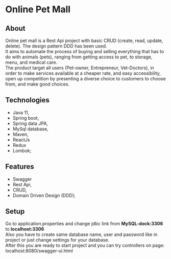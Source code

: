 # Online Pet Mall
## About
Online pet mall is a Rest Api project with basic CRUD (create, read, update, delete). The design pattern DDD has been used.\
It aims to automate the process of buying and selling everything that has to do with animals (pets), ranging from getting access to pet, to storage, menu, and medical care. \
The product target all users (Pet-owner, Entrepreneur, Vet-Doctors), in order to make services available at a cheaper rate, and easy accessibility, open up competition by presenting a diverse choice to customers to choose from, and make good choices.

## Technologies
- Java 11,
- Spring boot,
- Spring data JPA,
- MySql database,
- Maven,
- ReactJs
- Redux
- Lombok;

## Features
- Swagger
- Rest Api,
- CRUD,
- Domain Driven Design (DDD);

## Setup
Go to application.properties and change jdbc link from <b>MySQL-dock:3306</b> to <b>localhost:3306</b> \
Also you have to create same database name, user and password like in project or just change settings for your database. \
After this you are ready to start project and you can try controllers on page: localhost:8080/swagger-ui.html


